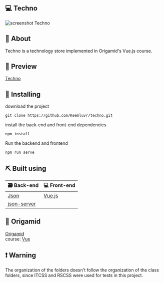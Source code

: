 ## :computer: Techno
![screenshot Techno](https://i.imgur.com/Op7IyTe.png)

## 📝 About <a name = "about"></a>

Techno is a technology store implemented in Origamid's Vue.js course.  

## :link: Preview
[Techno](https://techno-beige.now.sh)

## 🏁 Installing <a name = "getting_started"></a>

download the project
```
git clone https://github.com/Keemluvr/techno.git
```

install the back-end and front-end dependencies
```
npm install
```

Run the backend and frontend
```
npm run serve
```

## ⛏️ Built using <a name = "built_using"></a>

🗃 Back-end                                                   | 💻 Front-end                               
--------------------------------------------------------------| -------------------------------------- 
[Json](https://www.json.org/json-pt.html)                     | [Vue.js](https://vuejs.org)     
[json-server](https://www.npmjs.com/package/json-server)      |                                        
                                                               
## :wolf: Origamid  
[Origamid](https://www.origamid.com)  
course: [Vue](https://www.origamid.com/curso/vue-js-completo/)

## :heavy_exclamation_mark: Warning

The organization of the folders doesn't follow the organization of the class folders, since ITCSS and RSCSS were used for tests in this project.

